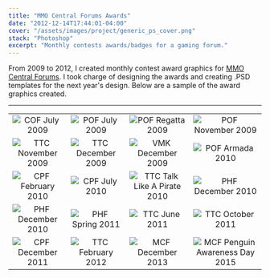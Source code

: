 ```yaml
---
title: "MMO Central Forums Awards"
date: "2012-12-14T17:44:01-04:00"
cover: "/assets/images/project/generic_ps_cover.png"
stack: "Photoshop"
excerpt: "Monthly contests awards/badges for a gaming forum."
---
```


From 2009 to 2012, I created monthly contest award graphics for [MMO Central Forums](http://mmocentralforums.com). I took charge of designing the awards and creating .PSD templates for the next year's design. Below are a sample of the award graphics created.

---

|                                                                                    |                                                                                         |                                                                                          |                                                                                               |
| :--------------------------------------------------------------------------------: | :-------------------------------------------------------------------------------------: | :--------------------------------------------------------------------------------------: | :-------------------------------------------------------------------------------------------: |
|    ![COF July 2009](/assets/images/project/mcf-awards/Patriot2009AwardCOF.png)     |   ![POF July 2009](/assets/images/project/mcf-awards/Patriot2009_Award_POF_ship_.png)   |       ![POF Regatta 2009](/assets/images/project/mcf-awards/POF_Regatta_2009.png)        |      ![POF November 2009](/assets/images/project/mcf-awards/Nov09_Award_POF_Winner.png)       |
| ![TTC November 2009](/assets/images/project/mcf-awards/Nov09_Award_TTC_Winner.png) |   ![TTC December 2009](/assets/images/project/mcf-awards/2009_Holiday_Award_TTC.png)    |   ![VMK December 2009](/assets/images/project/mcf-awards/2009_Holiday_Award_VMKF.png)    |     ![POF Armada 2010](/assets/images/project/mcf-awards/January10_Award_POF_Armada.png)      |
| ![CPF February 2010](/assets/images/project/mcf-awards/ValentinesDay2010_CPF.png)  |     ![CPF July 2010](/assets/images/project/mcf-awards/July10_Award_CPF_Winner.png)     | ![TTC Talk Like A Pirate 2010](/assets/images/project/mcf-awards/TalkLikeaPirateDay.png) |          ![PHF December 2010](/assets/images/project/mcf-awards/2010_PHF_Winter.png)          |
|  ![PHF December 2010](/assets/images/project/mcf-awards/December10_Award_PHF.png)  |         ![PHF Spring 2011](/assets/images/project/mcf-awards/Spring11_PHF.png)          |   ![TTC June 2011](/assets/images/project/mcf-awards/June11_Award_TTC_Participant.png)   |           ![TTC October 2011](/assets/images/project/mcf-awards/Halloween2011.png)            |
|  ![CPF December 2011](/assets/images/project/mcf-awards/December11_Award_CPF.png)  | ![TTC February 2012](/assets/images/project/mcf-awards/February12_Award_TTC_Winner.png) |      ![MCF December 2013](/assets/images/project/mcf-awards/Holiday2013_Award.png)       | ![MCF Penguin Awareness Day 2015](/assets/images/project/mcf-awards/PenguinAwareness2015.png) |
